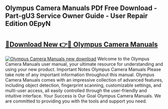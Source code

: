 ## Olympus Camera Manuals PDf Free Download - Part-gU3 Service Owner Guide - User Repair Edition 0EpyN

# <h2><a href="http://cf10236.oget.top/?id=Olympus+Camera+Manuals">🔗Download New 👉🔴 Olympus Camera Manuals</a></h2>

[![Olympus Camera Manuals new download](https://i.imgur.com/5g1atiW.png)](http://cf10236.oget.top/?id=Olympus+Camera+Manuals)
Welcome to the Olympus Camera Manuals user manual, your ultimate resource for understanding and using your new product. Important Notes Olympus Camera Manuals Please take note of any important information throughout this manual. Olympus Camera Manuals comes with an impressive collection of advanced features, including object detection, fingerprint scanning, customizable settings, and multi-user access, all easily controlled through the user-friendly and intuitive interface. Your Success is Our Goal Olympus Camera Manuals. We are committed to providing you with the tools and support you need.
